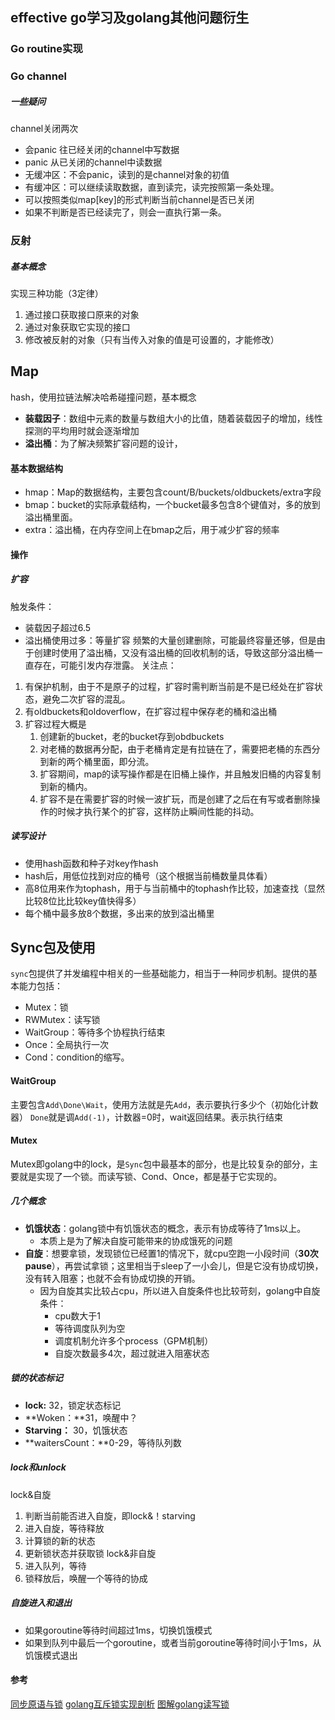 ## effective go学习及golang其他问题衍生
### Go routine实现
### Go channel
##### 一些疑问
channel关闭两次
- 会panic
往已经关闭的channel中写数据
- panic
从已关闭的channel中读数据
- 无缓冲区：不会panic，读到的是channel对象的初值
- 有缓冲区：可以继续读取数据，直到读完，读完按照第一条处理。
- 可以按照类似map[key]的形式判断当前channel是否已关闭
- 如果不判断是否已经读完了，则会一直执行第一条。
### 反射
##### 基本概念
实现三种功能（3定律）
1. 通过接口获取接口原来的对象
2. 通过对象获取它实现的接口
3. 修改被反射的对象（只有当传入对象的值是可设置的，才能修改）
## Map
hash，使用拉链法解决哈希碰撞问题，基本概念
- **装载因子**：数组中元素的数量与数组大小的比值，随着装载因子的增加，线性探测的平均用时就会逐渐增加
- **溢出桶**：为了解决频繁扩容问题的设计，
#### 基本数据结构
- hmap：Map的数据结构，主要包含count/B/buckets/oldbuckets/extra字段
- bmap：bucket的实际承载结构，一个bucket最多包含8个键值对，多的放到溢出桶里面。
- extra：溢出桶，在内存空间上在bmap之后，用于减少扩容的频率
#### 操作
##### 扩容
触发条件：
- 装载因子超过6.5
- 溢出桶使用过多：等量扩容
  频繁的大量创建删除，可能最终容量还够，但是由于创建时使用了溢出桶，又没有溢出桶的回收机制的话，导致这部分溢出桶一直存在，可能引发内存泄露。
关注点：
1. 有保护机制，由于不是原子的过程，扩容时需判断当前是不是已经处在扩容状态，避免二次扩容的混乱。
2. 有oldbuckets和oldoverflow，在扩容过程中保存老的桶和溢出桶
3. 扩容过程大概是
   1. 创建新的bucket，老的bucket存到obdbuckets
   2. 对老桶的数据再分配，由于老桶肯定是有拉链在了，需要把老桶的东西分到新的两个桶里面，即分流。
   3. 扩容期间，map的读写操作都是在旧桶上操作，并且触发旧桶的内容复制到新的桶内。
   4. 扩容不是在需要扩容的时候一波扩玩，而是创建了之后在有写或者删除操作的时候才执行某个的扩容，这样防止瞬间性能的抖动。
##### 读写设计
- 使用hash函数和种子对key作hash
- hash后，用低位找到对应的桶号（这个根据当前桶数量具体看）
- 高8位用来作为tophash，用于与当前桶中的tophash作比较，加速查找（显然比较8位比比较key值快得多）
- 每个桶中最多放8个数据，多出来的放到溢出桶里
## Sync包及使用
`sync`包提供了并发编程中相关的一些基础能力，相当于一种同步机制。提供的基本能力包括：
- Mutex：锁
- RWMutex：读写锁
- WaitGroup：等待多个协程执行结束
- Once：全局执行一次
- Cond：condition的缩写。
#### WaitGroup
主要包含`Add\Done\Wait`，使用方法就是先`Add`，表示要执行多少个（初始化计数器）
`Done`就是调`Add(-1)`，计数器=0时，wait返回结果。表示执行结束
#### Mutex
Mutex即golang中的lock，是`Sync`包中最基本的部分，也是比较复杂的部分，主要就是实现了一个锁。而读写锁、Cond、Once，都是基于它实现的。
##### 几个概念
- **饥饿状态**：golang锁中有饥饿状态的概念，表示有协成等待了1ms以上。
  - 本质上是为了解决自旋可能带来的协成饿死的问题
- **自旋**：想要拿锁，发现锁位已经置1的情况下，就cpu空跑一小段时间（**30次pause**），再尝试拿锁；这里相当于sleep了一小会儿，但是它没有协成切换，没有转入阻塞；也就不会有协成切换的开销。
  - 因为自旋其实比较占cpu，所以进入自旋条件也比较苛刻，golang中自旋条件：
    - cpu数大于1
    - 等待调度队列为空
    - 调度机制允许多个process（GPM机制）
    - 自旋次数最多4次，超过就进入阻塞状态
##### 锁的状态标记
- **lock:** 32，锁定状态标记
- **Woken：**31，唤醒中？
- **Starving：** 30，饥饿状态
- **waitersCount：**0-29，等待队列数
##### lock和unlock
lock&自旋
1. 判断当前能否进入自旋，即lock&！starving
2. 进入自旋，等待释放
3. 计算锁的新的状态
4. 更新锁状态并获取锁
lock&非自旋
1. 进入队列，等待
2. 锁释放后，唤醒一个等待的协成
##### 自旋进入和退出
- 如果goroutine等待时间超过1ms，切换饥饿模式
- 如果到队列中最后一个goroutine，或者当前goroutine等待时间小于1ms，从饥饿模式退出
#### 参考
[同步原语与锁](https://draveness.me/golang/docs/part3-runtime/ch06-concurrency/golang-sync-primitives/#mutex)
[golang互斥锁实现剖析](https://my.oschina.net/renhc/blog/2876211)
[图解golang读写锁](https://juejin.im/post/6844904024748064781)